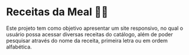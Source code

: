 # Receitas da Meal 👩‍🍳

Este projeto tem como objetivo apresentar um site responsivo, no qual o usuário possa acessar diversas receitas do catálogo, além de poder pesquisar através do nome da receita,  primeira letra ou em ordem alfabética.



